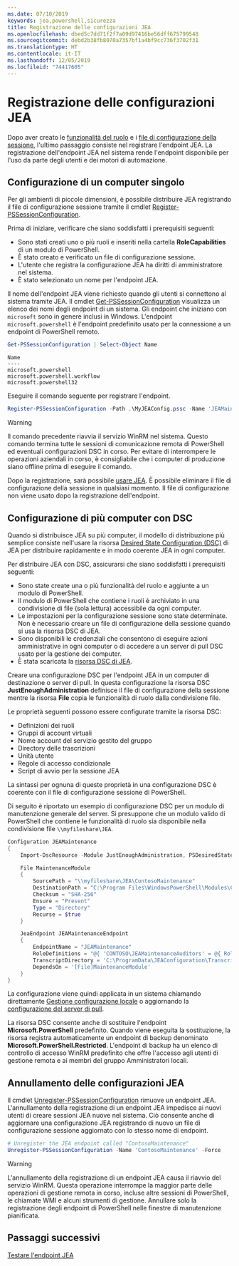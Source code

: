 ```yaml
---
ms.date: 07/10/2019
keywords: jea,powershell,sicurezza
title: Registrazione delle configurazioni JEA
ms.openlocfilehash: dbed5c7dd71f2f7a09d97416be56dff675799548
ms.sourcegitcommit: debd2b38fb8070a7357bf1a4bf9cc736f3702f31
ms.translationtype: HT
ms.contentlocale: it-IT
ms.lasthandoff: 12/05/2019
ms.locfileid: "74417605"
---
```

# <a name="registering-jea-configurations"></a>Registrazione delle configurazioni JEA

Dopo aver creato le [funzionalità del ruolo](role-capabilities.md) e i [file di configurazione della sessione](session-configurations.md), l'ultimo passaggio consiste nel registrare l'endpoint JEA. La registrazione dell'endpoint JEA nel sistema rende l'endpoint disponibile per l'uso da parte degli utenti e dei motori di automazione.

## <a name="single-machine-configuration"></a>Configurazione di un computer singolo

Per gli ambienti di piccole dimensioni, è possibile distribuire JEA registrando il file di configurazione sessione tramite il cmdlet [Register-PSSessionConfiguration](/powershell/module/microsoft.powershell.core/register-pssessionconfiguration).

Prima di iniziare, verificare che siano soddisfatti i prerequisiti seguenti:

- Sono stati creati uno o più ruoli e inseriti nella cartella **RoleCapabilities** di un modulo di PowerShell.
- È stato creato e verificato un file di configurazione sessione.
- L'utente che registra la configurazione JEA ha diritti di amministratore nel sistema.
- È stato selezionato un nome per l'endpoint JEA.

Il nome dell'endpoint JEA viene richiesto quando gli utenti si connettono al sistema tramite JEA. Il cmdlet [Get-PSSessionConfiguration](/powershell/module/microsoft.powershell.core/get-pssessionconfiguration) visualizza un elenco dei nomi degli endpoint di un sistema. Gli endpoint che iniziano con `microsoft` sono in genere inclusi in Windows. L'endpoint `microsoft.powershell` è l'endpoint predefinito usato per la connessione a un endpoint di PowerShell remoto.

```powershell
Get-PSSessionConfiguration | Select-Object Name
```

```Output
Name
----
microsoft.powershell
microsoft.powershell.workflow
microsoft.powershell32
```

Eseguire il comando seguente per registrare l'endpoint.

```powershell
Register-PSSessionConfiguration -Path .\MyJEAConfig.pssc -Name 'JEAMaintenance' -Force
```

> [!WARNING]
> Il comando precedente riavvia il servizio WinRM nel sistema. Questo comando termina tutte le sessioni di comunicazione remota di PowerShell ed eventuali configurazioni DSC in corso. Per evitare di interrompere le operazioni aziendali in corso, è consigliabile che i computer di produzione siano offline prima di eseguire il comando.

Dopo la registrazione, sarà possibile [usare JEA](using-jea.md). È possibile eliminare il file di configurazione della sessione in qualsiasi momento. Il file di configurazione non viene usato dopo la registrazione dell'endpoint.

## <a name="multi-machine-configuration-with-dsc"></a>Configurazione di più computer con DSC

Quando si distribuisce JEA su più computer, il modello di distribuzione più semplice consiste nell'usare la risorsa [Desired State Configuration (DSC)](/powershell/scripting/dsc/overview) di JEA per distribuire rapidamente e in modo coerente JEA in ogni computer.

Per distribuire JEA con DSC, assicurarsi che siano soddisfatti i prerequisiti seguenti:

- Sono state create una o più funzionalità del ruolo e aggiunte a un modulo di PowerShell.
- Il modulo di PowerShell che contiene i ruoli è archiviato in una condivisione di file (sola lettura) accessibile da ogni computer.
- Le impostazioni per la configurazione sessione sono state determinate. Non è necessario creare un file di configurazione della sessione quando si usa la risorsa DSC di JEA.
- Sono disponibili le credenziali che consentono di eseguire azioni amministrative in ogni computer o di accedere a un server di pull DSC usato per la gestione dei computer.
- È stata scaricata la [risorsa DSC di JEA](https://github.com/powershell/JEA/tree/master/DSC%20Resource).

Creare una configurazione DSC per l'endpoint JEA in un computer di destinazione o server di pull. In questa configurazione la risorsa DSC **JustEnoughAdministration** definisce il file di configurazione della sessione mentre la risorsa **File** copia le funzionalità di ruolo dalla condivisione file.

Le proprietà seguenti possono essere configurate tramite la risorsa DSC:

- Definizioni dei ruoli
- Gruppi di account virtuali
- Nome account del servizio gestito del gruppo
- Directory delle trascrizioni
- Unità utente
- Regole di accesso condizionale
- Script di avvio per la sessione JEA

La sintassi per ognuna di queste proprietà in una configurazione DSC è coerente con il file di configurazione sessione di PowerShell.

Di seguito è riportato un esempio di configurazione DSC per un modulo di manutenzione generale del server. Si presuppone che un modulo valido di PowerShell che contiene le funzionalità di ruolo sia disponibile nella condivisione file `\\myfileshare\JEA`.

```powershell
Configuration JEAMaintenance
{
    Import-DscResource -Module JustEnoughAdministration, PSDesiredStateConfiguration

    File MaintenanceModule
    {
        SourcePath = "\\myfileshare\JEA\ContosoMaintenance"
        DestinationPath = "C:\Program Files\WindowsPowerShell\Modules\ContosoMaintenance"
        Checksum = "SHA-256"
        Ensure = "Present"
        Type = "Directory"
        Recurse = $true
    }

    JeaEndpoint JEAMaintenanceEndpoint
    {
        EndpointName = "JEAMaintenance"
        RoleDefinitions = "@{ 'CONTOSO\JEAMaintenanceAuditors' = @{ RoleCapabilities = 'GeneralServerMaintenance-Audit' }; 'CONTOSO\JEAMaintenanceAdmins' = @{ RoleCapabilities = 'GeneralServerMaintenance-Audit', 'GeneralServerMaintenance-Admin' } }"
        TranscriptDirectory = 'C:\ProgramData\JEAConfiguration\Transcripts'
        DependsOn = '[File]MaintenanceModule'
    }
}
```

La configurazione viene quindi applicata in un sistema chiamando direttamente [Gestione configurazione locale](/powershell/scripting/dsc/managing-nodes/metaConfig) o aggiornando la [configurazione del server di pull](/powershell/scripting/dsc/pull-server/pullServer).

La risorsa DSC consente anche di sostituire l'endpoint **Microsoft.PowerShell** predefinito. Quando viene eseguita la sostituzione, la risorsa registra automaticamente un endpoint di backup denominato **Microsoft.PowerShell.Restricted**. L'endpoint di backup ha un elenco di controllo di accesso WinRM predefinito che offre l'accesso agli utenti di gestione remota e ai membri del gruppo Amministratori locali.

## <a name="unregistering-jea-configurations"></a>Annullamento delle configurazioni JEA

Il cmdlet [Unregister-PSSessionConfiguration](/powershell/module/microsoft.powershell.core/Unregister-PSSessionConfiguration) rimuove un endpoint JEA. L'annullamento della registrazione di un endpoint JEA impedisce ai nuovi utenti di creare sessioni JEA nuove nel sistema. Ciò consente anche di aggiornare una configurazione JEA registrando di nuovo un file di configurazione sessione aggiornato con lo stesso nome di endpoint.

```powershell
# Unregister the JEA endpoint called "ContosoMaintenance"
Unregister-PSSessionConfiguration -Name 'ContosoMaintenance' -Force
```

> [!WARNING]
> L'annullamento della registrazione di un endpoint JEA causa il riavvio del servizio WinRM. Questa operazione interrompe la maggior parte delle operazioni di gestione remota in corso, incluse altre sessioni di PowerShell, le chiamate WMI e alcuni strumenti di gestione. Annullare solo la registrazione degli endpoint di PowerShell nelle finestre di manutenzione pianificata.

## <a name="next-steps"></a>Passaggi successivi

[Testare l'endpoint JEA](using-jea.md)
